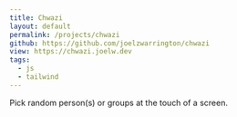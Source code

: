 ```yaml
---
title: Chwazi
layout: default
permalink: /projects/chwazi
github: https://github.com/joelzwarrington/chwazi
view: https://chwazi.joelw.dev
tags:
  - js
  - tailwind
---
```


Pick random person(s) or groups at the touch of a screen.
